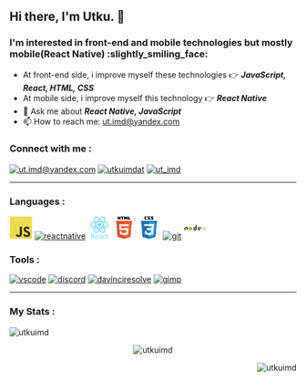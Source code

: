<h2 align="left">Hi there, I'm Utku. 👋</h2>
<h3 align="left">
I'm interested in front-end and mobile technologies but mostly mobile(React Native) :slightly_smiling_face:<br>
</h3>

- At front-end side, i improve myself these technologies :point_right: ***JavaScript, React, HTML, CSS***<br>
- At mobile side, i improve myself this technology :point_right: ***React Native***
- 💬 Ask me about ***React Native, JavaScript***
- 📫 How to reach me: ut.imd@yandex.com

<h3 align="left">Connect with me :</h3>
<p align="left">
<a href="mailto:ut.imd@yandex.com" target="blank"><img align="center" src="https://brandeps.com/icon-download/E/Email-icon-vector-05.svg" alt="ut.imd@yandex.com" height="35" width="35" /></a>
<a href="https://www.linkedin.com/in/utkuimdat/" target="blank"><img align="center" src="https://velanovascular.com/wp-content/uploads/2020/06/LinkedIn.png" alt="utkuimdat" height="35" width="35" /></a>
<a href="https://www.hackerrank.com/ut_imd" target="blank"><img align="center" src="https://raw.githubusercontent.com/rahuldkjain/github-profile-readme-generator/master/src/images/icons/Social/hackerrank.svg" alt="ut_imd" height="35" width="35" /></a>
</p>

<hr/>
<h3 align="left">Languages :</h3>
<p align="left">
<a href="https://developer.mozilla.org/en-US/docs/Web/JavaScript" target="_blank" rel="noreferrer"><img src="https://raw.githubusercontent.com/devicons/devicon/master/icons/javascript/javascript-original.svg" alt="javascript" width="40" height="40" /></a>
<a href="https://reactnative.dev/" target="_blank" rel="noreferrer"><img src="https://reactnative.dev/img/header_logo.svg" alt="reactnative" width="40" height="40" /></a>
<a href="https://reactjs.org/" target="_blank" rel="noreferrer"><img src="https://raw.githubusercontent.com/devicons/devicon/master/icons/react/react-original-wordmark.svg" alt="react" width="40" height="40" /></a>
<a href="https://www.w3.org/html/" target="_blank" rel="noreferrer"><img src="https://raw.githubusercontent.com/devicons/devicon/master/icons/html5/html5-original-wordmark.svg" alt="html5" width="40" height="40" /></a>
<a href="https://www.w3schools.com/css/" target="_blank" rel="noreferrer"><img src="https://raw.githubusercontent.com/devicons/devicon/master/icons/css3/css3-original-wordmark.svg" alt="css3" width="40" height="40" /></a>
<a href="https://git-scm.com/" target="_blank" rel="noreferrer"><img src="https://www.vectorlogo.zone/logos/git-scm/git-scm-icon.svg" alt="git" width="40" height="40" /></a>
<a href="https://nodejs.org" target="_blank" rel="noreferrer"><img src="https://raw.githubusercontent.com/devicons/devicon/master/icons/nodejs/nodejs-original-wordmark.svg" alt="nodejs" width="40" height="40" /></a>
</p>

<h3 align="left">Tools :</h3>
<p>
<a href="https://code.visualstudio.com/" target="_blank" rel=”noopener”><img src="https://upload.wikimedia.org/wikipedia/commons/thumb/9/9a/Visual_Studio_Code_1.35_icon.svg/1024px-Visual_Studio_Code_1.35_icon.svg.png" alt="vscode" width="40" height="40" /></a>
<a href="https://discord.com/" target="_blank" rel=”noopener”><img src="https://cdn4.iconfinder.com/data/icons/logos-and-brands/512/91_Discord_logo_logos-512.png" alt="discord" width="40" height="40" /></a> 
<a href="https://www.blackmagicdesign.com/tr/products/davinciresolve" target="_blank" rel="noreferrer"><img src="https://cdn.icon-icons.com/icons2/3053/PNG/512/davinci_resolve_alt_macos_bigsur_icon_190260.png" alt="davinciresolve" width="40" height="40" /></a>
<a href="https://www.gimp.org/" target="_blank" rel="noreferrer"><img src="https://upload.wikimedia.org/wikipedia/commons/thumb/4/45/The_GIMP_icon_-_gnome.svg/1200px-The_GIMP_icon_-_gnome.svg.png" alt="gimp" width="40" height="40" /></a>
</p>

<hr/>
<h3 align="left">My Stats :</h3>
<p align="left">
  <img align="center" src="https://github-readme-stats.vercel.app/api/top-langs?username=utkuimd&show_icons=true&locale=en&layout=compact" width="500" alt="utkuimd" />
</p>
<p align="center">
  <img src="https://github-readme-stats.vercel.app/api?username=utkuimd&show_icons=true&locale=en" width="500" alt="utkuimd" />
</p>
<p align="right">
  <img src="https://github-readme-streak-stats.herokuapp.com/?user=utkuimd&" width="500" alt="utkuimd" />
</p>




